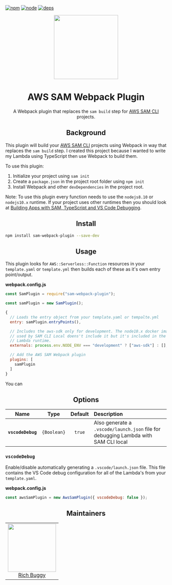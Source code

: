 [![npm][npm]][npm-url]
[![node][node]][node-url]
[![deps][deps]][deps-url]

<div align="center">
  <a href="https://github.com/webpack/webpack">
    <img width="200" height="200"
      src="https://webpack.js.org/assets/icon-square-big.svg">
  </a>
  <h1>AWS SAM Webpack Plugin</h1>
  <p>A Webpack plugin that replaces the <code>sam build</code> step for <a href="https://github.com/awslabs/aws-sam-cli">AWS SAM CLI</a> projects.</p>
</div>

<h2 align="center">Background</h2>

This plugin will build your [AWS SAM CLI](https://github.com/awslabs/aws-sam-cli) projects using Webpack in way that replaces the `sam build` step. I created this project because I wanted to write my Lambda using TypeScript then use Webpack to build them.

To use this plugin:

1. Initialize your project using `sam init`
1. Create a `package.json` in the project root folder using `npm init`
1. Install Webpack and other `devDependencies` in the project root.

Note: To use this plugin every function needs to use the `nodejs8.10` or `nodejs10.x` runtime. If your project uses other runtimes then you should look at [Building Apps with SAM, TypeScript and VS Code Debugging](http://www.goingserverless.com/blog/building-apps-with-sam-typescript-and-vscode-debugging).


<h2 align="center">Install</h2>

```bash
npm install sam-webpack-plugin --save-dev
```

<h2 align="center">Usage</h2>

This plugin looks for `AWS::Serverless::Function` resources in your `template.yaml` or `template.yml` then builds each of these as it's own entry point/output.

**webpack.config.js**

```js
const SamPlugin = require("sam-webpack-plugin");

const samPlugin = new SamPlugin();

{
  // Loads the entry object from your template.yaml or tempalte.yml
  entry: samPlugin.entryPoints(),

  // Includes the aws-sdk only for development. The node10.x docker image
  // used by SAM CLI Local doens't include it but it's included in the actual
  // Lambda runtime.
  externals: process.env.NODE_ENV === "development" ? ["aws-sdk"] : [],

  // Add the AWS SAM Webpack plugin
  plugins: [
    samPlugin
  ]
}
```

You can

<h2 align="center">Options</h2>

|            Name             |         Type         |   Default   | Description                                                                                                                    |
| :-------------------------: | :------------------: | :---------: | :----------------------------------------------------------------------------------------------------------------------------- |
|          **`vscodeDebug`**          |     `{Boolean}`      |   `true`    | Also generate a `.vscode/launch.json` file for debugging Lambda with SAM CLI local |


### `vscodeDebug`

Enable/disable automatically generating a `.vscode/launch.json` file. This file contains the VS Code debug configuration for all of the Lambda's from your `template.yaml`.

**webpack.config.js**

```js
const awsSamPlugin = new AwsSamPlugin({ vscodeDebug: false });
```

<h2 align="center">Maintainers</h2>

<table>
  <tbody>
    <tr>
      <td align="center">
        <a href="https://github.com/buggy">
          <img width="150" height="150" src="https://github.com/buggy.png?v=3&s=150">
          </br>
          Rich Buggy
        </a>
      </td>
    </tr>
  <tbody>
</table>

[npm]: https://img.shields.io/npm/v/sam-webpack-plugin.svg
[npm-url]: https://npmjs.com/package/sam-webpack-plugin
[node]: https://img.shields.io/node/v/sam-webpack-plugin.svg
[node-url]: https://nodejs.org
[deps]: https://david-dm.org/webpack/sam-webpack-plugin.svg
[deps-url]: https://david-dm.org/webpack/sam-webpack-plugin
